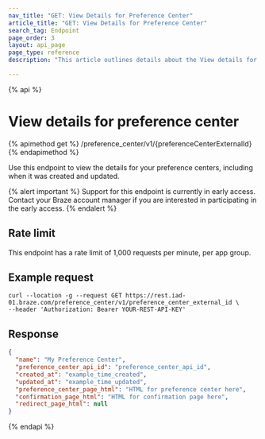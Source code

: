 ```yaml
---
nav_title: "GET: View Details for Preference Center"
article_title: "GET: View Details for Preference Center"
search_tag: Endpoint
page_order: 3
layout: api_page
page_type: reference
description: "This article outlines details about the View details for preference center Braze endpoint."

---
```

{% api %}
# View details for preference center
{% apimethod get %}
/preference_center/v1/{preferenceCenterExternalId}
{% endapimethod %}

Use this endpoint to view the details for your preference centers, including when it was created and updated.

{% alert important %}
Support for this endpoint is currently in early access. Contact your Braze account manager if you are interested in participating in the early access.
{% endalert %}

## Rate limit

This endpoint has a rate limit of 1,000 requests per minute, per app group.

## Example request

```
curl --location -g --request GET https://rest.iad-01.braze.com/preference_center/v1/preference_center_external_id \
--header 'Authorization: Bearer YOUR-REST-API-KEY'
```

## Response 
```json 
{
  "name": "My Preference Center",
  "preference_center_api_id": "preference_center_api_id",
  "created_at": "example_time_created",
  "updated_at": "example_time_updated",
  "preference_center_page_html": "HTML for preference center here",
  "confirmation_page_html": "HTML for confirmation page here",
  "redirect_page_html": null
}
```

{% endapi %}